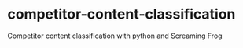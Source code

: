 # competitor-content-classification
Competitor content classification with python and Screaming Frog
